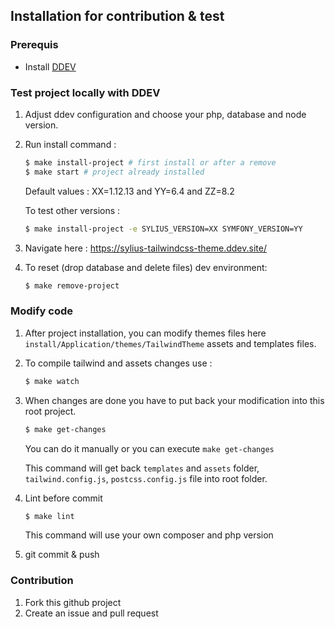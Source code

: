 ## Installation for contribution & test

### Prerequis

- Install [DDEV](https://ddev.readthedocs.io/en/stable/)

### Test project locally with DDEV

1. Adjust ddev configuration and choose your php, database and node version.

2. Run install command : 
    
    ```bash
    $ make install-project # first install or after a remove
    $ make start # project already installed
    ```
    Default values : XX=1.12.13 and YY=6.4 and ZZ=8.2
    
    To test other versions :
    ```bash
    $ make install-project -e SYLIUS_VERSION=XX SYMFONY_VERSION=YY
    ```

3. Navigate here : https://sylius-tailwindcss-theme.ddev.site/

4. To reset (drop database and delete files) dev environment:

    ```bash
    $ make remove-project
    ```

### Modify code

1. After project installation, you can modify themes files here `install/Application/themes/TailwindTheme` assets and templates files. 

2. To compile tailwind and assets changes use :

    ```bash
    $ make watch
    ```

3. When changes are done you have to put back your modification into this root project.

    ```bash
    $ make get-changes
    ```

    You can do it manually or you can execute `make get-changes`
    
    This command will get back `templates` and `assets` folder, `tailwind.config.js`, `postcss.config.js` file into root folder.


4. Lint before commit

    ```bash
    $ make lint
    ```

    This command will use your own composer and php version


5. git commit & push

### Contribution

1. Fork this github project
2. Create an issue and pull request
